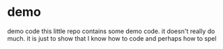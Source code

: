 # demo
demo code
this little repo contains some demo code.  it doesn't really do much.  it is just to show that I know how to code and perhaps how to spel
